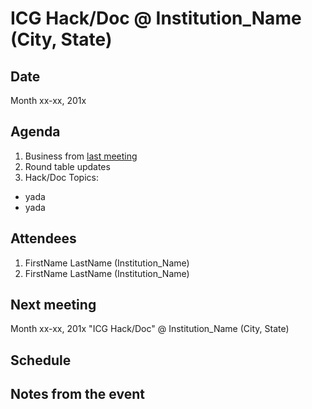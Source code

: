# ICG Hack/Doc @ Institution_Name (City, State)

## Date
Month xx-xx, 201x

## Agenda
1. Business from [last meeting](https://github.com/Islandora-Collaboration-Group/icg_information/blob/master/hack_docs/meetings/xx_Institution_YEAR.md)
1. Round table updates
1. Hack/Doc Topics:
  * yada
  * yada

## Attendees
1. FirstName LastName (Institution_Name)
1. FirstName LastName (Institution_Name)

## Next meeting
Month xx-xx, 201x "ICG Hack/Doc" @ Institution_Name (City, State)

## Schedule



## Notes from the event
